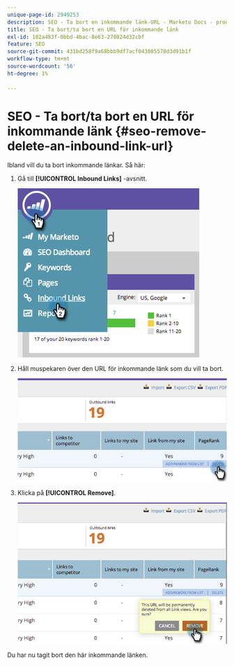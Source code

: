 ```yaml
---
unique-page-id: 2949253
description: SEO - Ta bort en inkommande länk-URL - Marketo Docs - produktdokumentation
title: SEO - Ta bort/ta bort en URL för inkommande länk
exl-id: 102a483f-0bbd-4bac-8e63-278024d32cbf
feature: SEO
source-git-commit: 431bd258f9a68bbb9df7acf043085578d3d91b1f
workflow-type: tm+mt
source-wordcount: '56'
ht-degree: 1%

---
```


# SEO - Ta bort/ta bort en URL för inkommande länk {#seo-remove-delete-an-inbound-link-url}

Ibland vill du ta bort inkommande länkar. Så här:

1. Gå till **[!UICONTROL Inbound Links]** -avsnitt.

   ![](assets/image2014-9-18-13-3a47-3a3.png)

1. Håll muspekaren över den URL för inkommande länk som du vill ta bort.

   ![](assets/image2014-9-18-13-3a49-3a34.png)

1. Klicka på **[!UICONTROL Remove]**.

   ![](assets/image2014-9-18-13-3a49-3a44.png)

Du har nu tagit bort den här inkommande länken.
